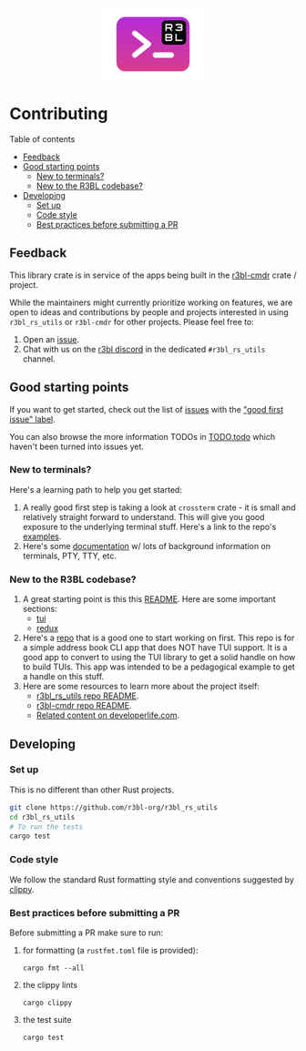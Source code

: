<p align="center">
  <img src="r3bl-term.svg" height="128px">
</p>

# Contributing
<a id="markdown-contributing" name="contributing"></a>


Table of contents

<!-- TOC -->

- [Feedback](#feedback)
- [Good starting points](#good-starting-points)
  - [New to terminals?](#new-to-terminals)
  - [New to the R3BL codebase?](#new-to-the-r3bl-codebase)
- [Developing](#developing)
  - [Set up](#set-up)
  - [Code style](#code-style)
  - [Best practices before submitting a PR](#best-practices-before-submitting-a-pr)

<!-- /TOC -->

## Feedback
<a id="markdown-feedback" name="feedback"></a>


This library crate is in service of the apps being built in the
[r3bl-cmdr](https://github.com/r3bl-org/r3bl-cmdr/) crate / project.

While the maintainers might currently prioritize working on features, we are open to ideas and
contributions by people and projects interested in using `r3bl_rs_utils` or `r3bl-cmdr` for other
projects. Please feel free to:

1. Open an [issue](https://github.com/r3bl-org/r3bl_rs_utils/issues/new/choose).
2. Chat with us on the [r3bl discord](https://discord.gg/pG4wjDnm) in the dedicated `#r3bl_rs_utils`
   channel.

## Good starting points
<a id="markdown-good-starting-points" name="good-starting-points"></a>


If you want to get started, check out the list of
[issues](https://github.com/r3bl-org/r3bl_rs_utils/issues) with the
["good first issue" label](https://github.com/r3bl-org/r3bl_rs_utils/issues?q=is%3Aissue+is%3Aopen+label%3A%22good+first+issue%22).

You can also browse the more information TODOs in [TODO.todo](TODO.todo) which haven't been turned
into issues yet.

### New to terminals?
<a id="markdown-new-to-terminals%3F" name="new-to-terminals%3F"></a>


Here's a learning path to help you get started:

1. A really good first step is taking a look at `crossterm` crate - it is small and relatively
   straight forward to understand. This will give you good exposure to the underlying terminal
   stuff. Here's a link to the repo's
   [examples](https://github.com/crossterm-rs/crossterm/tree/master/examples).
2. Here's some
   [documentation](https://docs.rs/r3bl_rs_utils/0.7.41/r3bl_rs_utils/tui/crossterm_helpers/index.html)
   w/ lots of background information on terminals, PTY, TTY, etc.

### New to the R3BL codebase?
<a id="markdown-new-to-the-r3bl-codebase%3F" name="new-to-the-r3bl-codebase%3F"></a>


1. A great starting point is this this [README](https://github.com/r3bl-org/r3bl_rs_utils). Here are
   some important sections:
   - [tui](https://github.com/r3bl-org/r3bl_rs_utils#tui)
   - [redux](https://github.com/r3bl-org/r3bl_rs_utils#redux)
2. Here's a [repo](https://github.com/r3bl-org/address-book-with-redux-tui/releases/tag/1.0) that is
   a good one to start working on first. This repo is for a simple address book CLI app that does
   NOT have TUI support. It is a good app to convert to using the TUI library to get a solid handle
   on how to build TUIs. This app was intended to be a pedagogical example to get a handle on this
   stuff.
3. Here are some resources to learn more about the project itself:
   - [r3bl_rs_utils repo README](https://github.com/r3bl-org/r3bl_rs_utils/blob/main/README.md).
   - [r3bl-cmdr repo README](https://github.com/r3bl-org/r3bl-cmdr/blob/main/README.md).
   - [Related content on developerlife.com](https://developerlife.com/category/Rust/).

## Developing
<a id="markdown-developing" name="developing"></a>


### Set up
<a id="markdown-set-up" name="set-up"></a>


This is no different than other Rust projects.

```bash
git clone https://github.com/r3bl-org/r3bl_rs_utils
cd r3bl_rs_utils
# To run the tests
cargo test
```

### Code style
<a id="markdown-code-style" name="code-style"></a>


We follow the standard Rust formatting style and conventions suggested by
[clippy](https://github.com/rust-lang/rust-clippy).

### Best practices before submitting a PR
<a id="markdown-best-practices-before-submitting-a-pr" name="best-practices-before-submitting-a-pr"></a>


Before submitting a PR make sure to run:

1. for formatting (a `rustfmt.toml` file is provided):

   ```shell
   cargo fmt --all
   ```

2. the clippy lints

   ```shell
   cargo clippy
   ```

3. the test suite

   ```shell
   cargo test
   ```
